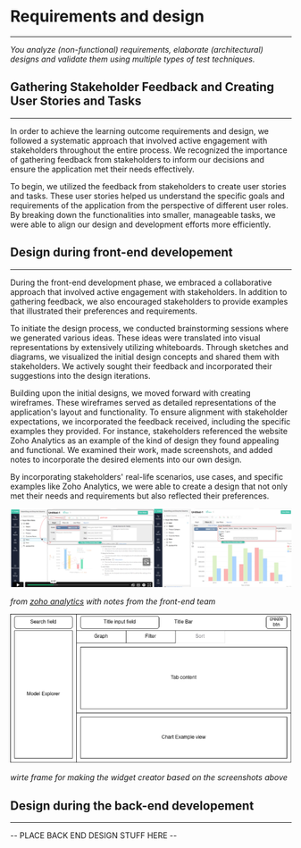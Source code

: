 # Requirements and design
***
*You analyze (non-functional) requirements, elaborate (architectural) designs and validate them using multiple types of test techniques.*

## Gathering Stakeholder Feedback and Creating User Stories and Tasks
***
In order to achieve the learning outcome requirements and design, we followed a systematic approach that involved active engagement with stakeholders throughout the entire process. We recognized the importance of gathering feedback from stakeholders to inform our decisions and ensure the application met their needs effectively.

To begin, we utilized the feedback from stakeholders to create user stories and tasks. These user stories helped us understand the specific goals and requirements of the application from the perspective of different user roles. By breaking down the functionalities into smaller, manageable tasks, we were able to align our design and development efforts more efficiently.

## Design during front-end developement
***
During the front-end development phase, we embraced a collaborative approach that involved active engagement with stakeholders. In addition to gathering feedback, we also encouraged stakeholders to provide examples that illustrated their preferences and requirements.

To initiate the design process, we conducted brainstorming sessions where we generated various ideas. These ideas were translated into visual representations by extensively utilizing whiteboards. Through sketches and diagrams, we visualized the initial design concepts and shared them with stakeholders. We actively sought their feedback and incorporated their suggestions into the design iterations.

Building upon the initial designs, we moved forward with creating wireframes. These wireframes served as detailed representations of the application's layout and functionality. To ensure alignment with stakeholder expectations, we incorporated the feedback received, including the specific examples they provided. For instance, stakeholders referenced the website Zoho Analytics as an example of the kind of design they found appealing and functional. We examined their work, made screenshots, and added notes to incorporate the desired elements into our own design.

By incorporating stakeholders' real-life scenarios, use cases, and specific examples like Zoho Analytics, we were able to create a design that not only met their needs and requirements but also reflected their preferences.

![example widget creater](https://github.com/Null-Not-Found/DashBuddy-Documentation/blob/main/Learning%20Outcomes/Images/Example%20Widget%20creator.png)

*from [zoho analytics](https://www.zoho.com/analytics/video-demo.html) with notes from the front-end team*

![wire frame](https://github.com/Null-Not-Found/DashBuddy-Documentation/blob/main/Learning%20Outcomes/Images/widget%20creator%20wire%20frame.png)

*wirte frame for making the widget creator based on the screenshots above*

## Design during the back-end developement
***
-- PLACE BACK END DESIGN STUFF HERE -- 
